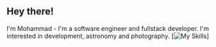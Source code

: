 Hey there!
-
I'm Mohammad - I'm a software engineer and fullstack developer. I'm interested in development, astronomy and photography.
[![My Skills](https://skillicons.dev/icons?i=js,py,cs,ts,visualstudio)]
